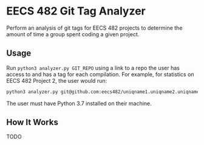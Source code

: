 # EECS 482 Git Tag Analyzer

Perform an analysis of git tags for EECS 482 projects to determine the amount of time a group spent coding a given project.

## Usage

Run `python3 analyzer.py GIT_REPO` using a link to a repo the user has access to and has a tag for each compilation. For example, for statistics on EECS 482 Project 2, the user would run:

```bash
python3 analyzer.py git@github.com:eecs482/uniqname1.uniqname2.uniqname3.2
```

The user must have Python 3.7 installed on their machine.

## How It Works

TODO
